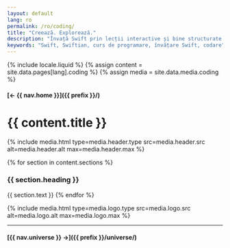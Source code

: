 ```yaml
---
layout: default
lang: ro
permalink: /ro/coding/
title: "Creează. Explorează."
description: "Învață Swift prin lecții interactive și bine structurate. Începe de la bază, gândește la scară mare și dezvoltă-ți abilitățile pas cu pas."
keywords: "Swift, Swiftian, curs de programare, învățare Swift, codare"
---
```



{% include locale.liquid %}
{% assign content = site.data.pages[lang].coding %}
{% assign media = site.data.media.coding %}

#### [← {{ nav.home }}]({{ prefix }}/)

# {{ content.title }}

{% include media.html
  type=media.header.type
  src=media.header.src
  alt=media.header.alt
  max=media.header.max
%}

{% for section in content.sections %}
### {{ section.heading }}
{{ section.text }}
{% endfor %}

{% include media.html
  type=media.logo.type
  src=media.logo.src
  alt=media.logo.alt
  max=media.logo.max
%}

---

#### [{{ nav.universe }} →]({{ prefix }}/universe/)